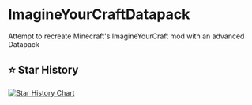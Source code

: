 
# ImagineYourCraftDatapack
Attempt to recreate Minecraft's ImagineYourCraft mod with an advanced Datapack

## ⭐ Star History

<a href="https://star-history.com/#Stoupy51/ImagineYourCraft&Date">
 <picture>
   <source media="(prefers-color-scheme: dark)" srcset="https://api.star-history.com/svg?repos=Stoupy51/ImagineYourCraft&type=Date&theme=dark" />
   <source media="(prefers-color-scheme: light)" srcset="https://api.star-history.com/svg?repos=Stoupy51/ImagineYourCraft&type=Date" />
   <img alt="Star History Chart" src="https://api.star-history.com/svg?repos=Stoupy51/ImagineYourCraft&type=Date" />
 </picture>
</a>

